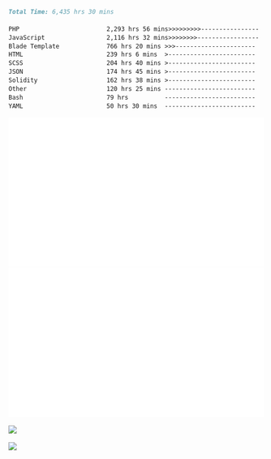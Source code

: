 <!--START_SECTION:waka-->

```markdown
Total Time: 6,435 hrs 30 mins

PHP                        2,293 hrs 56 mins>>>>>>>>>----------------   34.99 %
JavaScript                 2,116 hrs 32 mins>>>>>>>>-----------------   32.28 %
Blade Template             766 hrs 20 mins >>>----------------------   11.69 %
HTML                       239 hrs 6 mins  >------------------------   03.65 %
SCSS                       204 hrs 40 mins >------------------------   03.12 %
JSON                       174 hrs 45 mins >------------------------   02.67 %
Solidity                   162 hrs 38 mins >------------------------   02.48 %
Other                      120 hrs 25 mins -------------------------   01.84 %
Bash                       79 hrs          -------------------------   01.21 %
YAML                       50 hrs 30 mins  -------------------------   00.77 %
```

<!--END_SECTION:waka-->

![](https://raw.githubusercontent.com/DrMaxis/github-stats-transparent/output/generated/overview.svg)
![](https://raw.githubusercontent.com/DrMaxis/github-stats-transparent/output/generated/languages.svg)

![](https://git-readme-stats-drmaxis-projects.vercel.app/api?username=drmaxis&show_icons=true&theme=outrun&count_private=true&show=reviews,discussions_started,discussions_answered,prs_merged,prs_merged_percentage&custom_title=2024%20Github%20Rank)
 
<a href="https://count.getloli.com/"><img src="https://count.getloli.com/get/@:maxis-the-alchemist?theme=rule34"></a>
<!-- https://count.getloli.com/get/@alchemist?theme=rule34 -->
<br>
